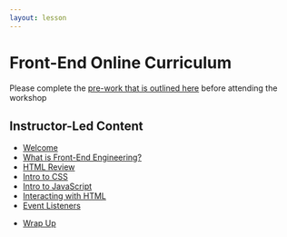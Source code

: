 ```yaml
---
layout: lesson
---
```


# Front-End Online Curriculum

Please complete the [pre-work that is outlined here](./pre-work) before attending the workshop

## Instructor-Led Content

- [Welcome](./welcome-fee-single)
- [What is Front-End Engineering?](./what-is-fee)
- [HTML Review](./html-review)
- [Intro to CSS](../archive/a11y-single/css)
- [Intro to JavaScript](./intro-to-js)
- [Interacting with HTML](./interacting-with-html)
- [Event Listeners](./event-listeners)
<!-- - [Extensions](./extensions) -->
- [Wrap Up](./wrap-up-single)



<!-- # Front-End Online Curriculum -->

<!-- - [Welcome](./welcome-fee-weekend)
- [What is Front-End Engineering?](./what-is-fee)
- [HTML Review](./html-review)
- [Intro to CSS](../archive/a11y-single/css)
- [Intro to JavaScript](./intro-to-js)
- [Interacting with HTML](./interacting-with-html)
- [Event Listeners](./event-listeners)
- [Extensions](./extensions)
- [Wrap Up](./wrap-up-weekend) -->

